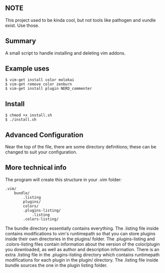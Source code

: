 NOTE
---------------

This project used to be kinda cool, but not tools like pathogen
and vundle exist. Use those.

Summary
---------------
A small script to handle installing and deleting vim addons.

Example uses
---------------
    $ vim-get install color molokai
    $ vim-get remove color zenburn
    $ vim-get install plugin NERD_commenter

Install
----------
    $ chmod +x install.sh
    $ ./install.sh

Advanced Configuration
-----------------------
Near the top of the file, there are some directory definitions; these
can be changed to suit your configuration.

More technical info
----------------------
The program will create this structure in your .vim folder:

    .vim/
    	bundle/
    		.listing
    		plugins/
    		colors/
    		.plugins-listing/
    			.listing
    		.colors-listing/
	
The bundle directory essentially contains everything. The .listing file inside contains
modifications to vim's runtimepath so that you can store plugins inside their own directories 
in the plugins/ folder. The .plugins-listing and .colors-listing files contain information about 
the version of the color/plugin you downloaded, as well as author and description information. There 
is an extra .listing file in the .plugins-listing directory which contains runtimepath modifications for each plugin in the plugin/ directory. The .listing file inside bundle sources the one in the plugin listing folder.



